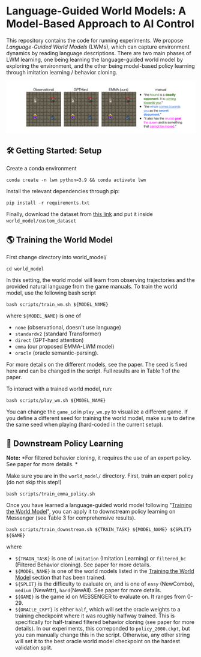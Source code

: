 # Language-Guided World Models: A Model-Based Approach to AI Control
This repository contains the code for running experiments. We propose *Language-Guided World Models* (LWMs), which can capture environment dynamics by reading language descriptions. There are two main phases of LWM learning, one being learning the language-guided world model by exploring the environment, and the other being model-based policy learning through imitation learning / behavior cloning.

![Example of LWM](teaser.gif)

## 🛠️ Getting Started: Setup

Create a conda environment

```
conda create -n lwm python=3.9 && conda activate lwm
```

Install the relevant dependencies through pip:

```
pip install -r requirements.txt
```

Finally, download the dataset from [this link](https://drive.google.com/file/d/12SSqm_oATfF-eSvU_DBjlvzS38DdIz87/view?usp=sharing) and put it inside `world_model/custom_dataset`

## 🌎 Training the World Model

First change directory into world_model/
```
cd world_model
```

In this setting, the world model will learn from observing trajectories and the provided natural language from the game manuals. To train the world model, use the following bash script
```
bash scripts/train_wm.sh ${MODEL_NAME}
```
where `${MODEL_NAME}` is one of 
* `none` (observational, doesn't use language)
* `standardv2` (standard Transformer)
* `direct` (GPT-hard attention)
* `emma` (our proposed EMMA-LWM model)
* `oracle` (oracle semantic-parsing). 

For more details on the different models, see the paper. The seed is fixed here and can be changed in the script. Full results are in Table 1 of the paper.

To interact with a trained world model, run:
```
bash scripts/play_wm.sh ${MODEL_NAME}
```

You can change the `game_id` in `play_wm.py` to visualize a different game. If you define a different seed for training the world model, make sure to define the same seed when playing (hard-coded in the current setup).

## 🤖 Downstream Policy Learning

**Note:** *For filtered behavior cloning, it requires the use of an expert policy. See paper for more details. *

Make sure you are in the `world_model/` directory. First, train an expert policy (do not skip this step!)

```
bash scripts/train_emma_policy.sh
```

Once you have learned a language-guided world model following "[Training the World Model](#training-the-world-model)", you can apply it to downstream policy learning on Messenger (see Table 3 for comprehensive results).
```
bash scripts/train_downstream.sh ${TRAIN_TASK} ${MODEL_NAME} ${SPLIT} ${GAME}
```
where 
* `${TRAIN_TASK}` is one of `imitation` (Imitation Learning) or `filtered_bc` (Filtered Behavior cloning). See paper for more details.
* `${MODEL_NAME}` is one of the world models listed in the [Training the World Model](#training-the-world-model) section that has been trained.
* `${SPLIT}` is the difficulty to evaluate on, and is one of `easy` (NewCombo), `medium` (NewAttr), `hard`(NewAll). See paper for more details.
* `${GAME}` is the game id on MESSENGER to evaluate on. It ranges from 0-29.
* `${ORACLE_CKPT}` is either `half`, which will set the oracle weights to a training checkpoint where it was roughly halfway trained. This is specifically for half-trained filtered behavior cloning (see paper for more details). In our experiments, this correponded to `policy_2000.ckpt`, but you can manually change this in the script. Otherwise, any other string will set it to the best oracle world model checkpoint on the hardest validation split.






